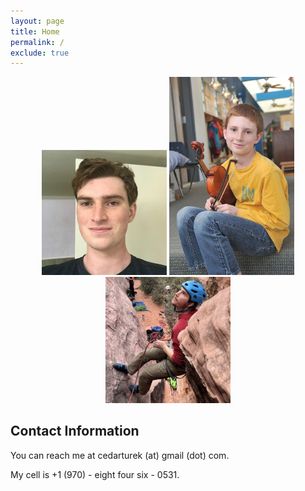 ```yaml
---
layout: page
title: Home
permalink: /
exclude: true
---
```


<meta name="description"
content="This is the homepage of Cedar Turek.">

<div style="text-align: center">
  <img src = "./assets/img/face.jpg" alt = "face" width = "200" />
  <img src = "./assets/img/violin.jpg" alt = "violin" width = "200" />
  <img src = "./assets/img/hard.jpg" alt="climbing" width="200" />
</div>

## Contact Information

You can reach me at cedarturek (at) gmail (dot) com. 

My cell is +1 (970) - eight four six - 0531. 
